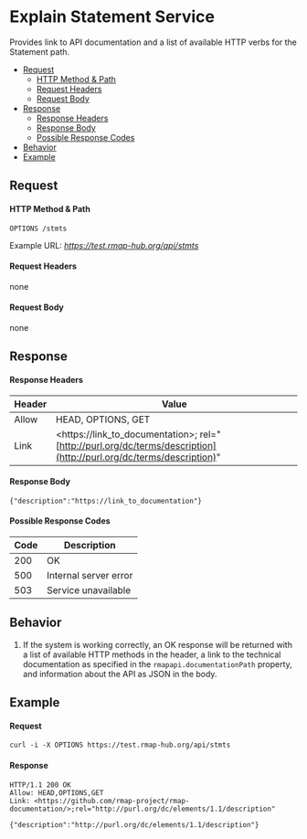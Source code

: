 # Explain Statement Service
Provides link to API documentation and a list of available HTTP verbs for the Statement path.

* [Request](#request)
  * [HTTP Method & Path](#http-method--path)
  * [Request Headers](#request-headers)
  * [Request Body](#request-body)
* [Response](#response)
  * [Response Headers](#response-headers)
  * [Response Body](#response-body)
  * [Possible Response Codes](#possible-response-codes)
* [Behavior](#behavior)
* [Example](#example)

## Request

#### HTTP Method & Path
```
OPTIONS /stmts
```
Example URL: _https://test.rmap-hub.org/api/stmts_

#### Request Headers
none

#### Request Body
none

## Response
#### Response Headers
| Header | Value |
|---------|------|
| Allow| HEAD, OPTIONS, GET |
| Link| &#60;https://link_to_documentation&#62;; rel="[http://purl.org/dc/terms/description](http://purl.org/dc/terms/description)"|

#### Response Body
`{"description":"https://link_to_documentation"}`

#### Possible Response Codes
| Code| Description |
|---------|------|
| 200| OK |
| 500| Internal server error|
| 503| Service unavailable|

## Behavior
1.  If the system is working correctly, an OK response will be returned with a list of available HTTP methods in the header, a link to the technical documentation as specified in the  `rmapapi.documentationPath`  property, and information about the API as JSON in the body.

## Example

#### Request
```
curl -i -X OPTIONS https://test.rmap-hub.org/api/stmts
```
#### Response
```
HTTP/1.1 200 OK
Allow: HEAD,OPTIONS,GET
Link: <https://github.com/rmap-project/rmap-documentation/>;rel="http://purl.org/dc/elements/1.1/description"

{"description":"http://purl.org/dc/elements/1.1/description"}
```